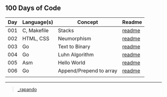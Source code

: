 ## 100 Days of Code


| Day | Language(s) | Concept  | Readme |
| --- | --- | --- | ---|
| 001 | C, Makefile | Stacks | [readme](./001-stacks/readme.md) |
| 002 | HTML, CSS | Neumorphism | [readme](./002-neumorphism/readme.md) |
| 003 | Go | Text to Binary | [readme](./003-text-to-binary/readme.md) |
| 004 | Go | Luhn Algorithm | [readme](./004-luhns-algorithm/readme.md) |
| 005 | Asm | Hello World | [readme](./005-assembly/readme.md) |
| 006 | Go | Append/Prepend to array | [readme](./006-append-prepend/readme.md) |
| | | | |

---

> [_rapando](https://twitter.com/_rapando)